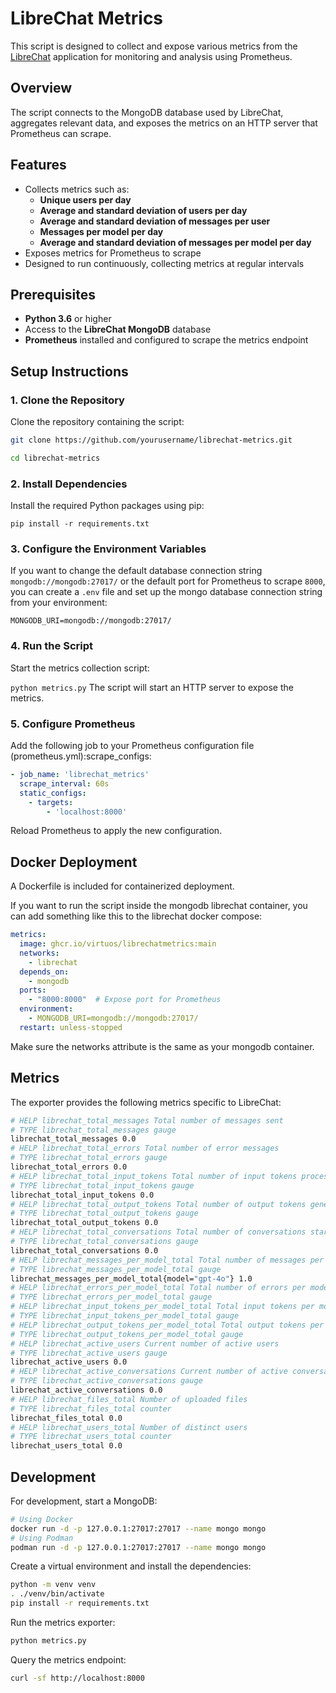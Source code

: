 # LibreChat Metrics

This script is designed to collect and expose various metrics from the [LibreChat](https://www.librechat.ai/) application for monitoring and analysis using Prometheus.

## Overview

The script connects to the MongoDB database used by LibreChat, aggregates relevant data, and exposes the metrics on an HTTP server that Prometheus can scrape.

## Features

- Collects metrics such as:
  - **Unique users per day**
  - **Average and standard deviation of users per day**
  - **Average and standard deviation of messages per user**
  - **Messages per model per day**
  - **Average and standard deviation of messages per model per day**
- Exposes metrics for Prometheus to scrape
- Designed to run continuously, collecting metrics at regular intervals

## Prerequisites

- **Python 3.6** or higher
- Access to the **LibreChat MongoDB** database
- **Prometheus** installed and configured to scrape the metrics endpoint

## Setup Instructions

### 1. Clone the Repository

Clone the repository containing the script:

```bash
git clone https://github.com/yourusername/librechat-metrics.git

cd librechat-metrics
```
### 2. Install Dependencies

Install the required Python packages using pip:

```pip install -r requirements.txt```

### 3. Configure the Environment Variables

If you want to change the default database connection string `mongodb://mongodb:27017/` or the default port for Prometheus to scrape `8000`, you can create a `.env` file and set up the mongo database connection string from your environment:

```
MONGODB_URI=mongodb://mongodb:27017/
```

### 4. Run the Script

Start the metrics collection script:

```python metrics.py```
The script will start an HTTP server to expose the metrics.
### 5. Configure Prometheus

Add the following job to your Prometheus configuration file (prometheus.yml):scrape_configs:
```yaml
- job_name: 'librechat_metrics'
  scrape_interval: 60s
  static_configs:
    - targets:
        - 'localhost:8000'
```
Reload Prometheus to apply the new configuration.


## Docker Deployment

A Dockerfile is included for containerized deployment.

If you want to run the script inside the mongodb librechat container, you can add something like this to the librechat docker compose:

```yaml
metrics:
  image: ghcr.io/virtuos/librechatmetrics:main
  networks:
    - librechat
  depends_on:
    - mongodb
  ports:
    - "8000:8000"  # Expose port for Prometheus
  environment:
    - MONGODB_URI=mongodb://mongodb:27017/
  restart: unless-stopped
```

Make sure the networks attribute is the same as your mongodb container.

## Metrics

The exporter provides the following metrics specific to LibreChat:

```sh
# HELP librechat_total_messages Total number of messages sent
# TYPE librechat_total_messages gauge
librechat_total_messages 0.0
# HELP librechat_total_errors Total number of error messages
# TYPE librechat_total_errors gauge
librechat_total_errors 0.0
# HELP librechat_total_input_tokens Total number of input tokens processed
# TYPE librechat_total_input_tokens gauge
librechat_total_input_tokens 0.0
# HELP librechat_total_output_tokens Total number of output tokens generated
# TYPE librechat_total_output_tokens gauge
librechat_total_output_tokens 0.0
# HELP librechat_total_conversations Total number of conversations started
# TYPE librechat_total_conversations gauge
librechat_total_conversations 0.0
# HELP librechat_messages_per_model_total Total number of messages per model
# TYPE librechat_messages_per_model_total gauge
librechat_messages_per_model_total{model="gpt-4o"} 1.0
# HELP librechat_errors_per_model_total Total number of errors per model
# TYPE librechat_errors_per_model_total gauge
# HELP librechat_input_tokens_per_model_total Total input tokens per model
# TYPE librechat_input_tokens_per_model_total gauge
# HELP librechat_output_tokens_per_model_total Total output tokens per model
# TYPE librechat_output_tokens_per_model_total gauge
# HELP librechat_active_users Current number of active users
# TYPE librechat_active_users gauge
librechat_active_users 0.0
# HELP librechat_active_conversations Current number of active conversations
# TYPE librechat_active_conversations gauge
librechat_active_conversations 0.0
# HELP librechat_files_total Number of uploaded files
# TYPE librechat_files_total counter
librechat_files_total 0.0
# HELP librechat_users_total Number of distinct users
# TYPE librechat_users_total counter
librechat_users_total 0.0
```

## Development

For development, start a MongoDB:
```sh
# Using Docker
docker run -d -p 127.0.0.1:27017:27017 --name mongo mongo
# Using Podman
podman run -d -p 127.0.0.1:27017:27017 --name mongo mongo
```

Create a virtual environment and install the dependencies:
```sh
python -m venv venv
. ./venv/bin/activate
pip install -r requirements.txt
```

Run the metrics exporter:
```sh
python metrics.py
```

Query the metrics endpoint:
```sh
curl -sf http://localhost:8000
```
